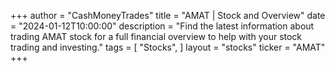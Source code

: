 +++
author = "CashMoneyTrades"
title = "AMAT | Stock and Overview"
date = "2024-01-12T10:00:00"
description = "Find the latest information about trading AMAT stock for a full financial overview to help with your stock trading and investing."
tags = [
   "Stocks",
]
layout = "stocks"
ticker = "AMAT"
+++
